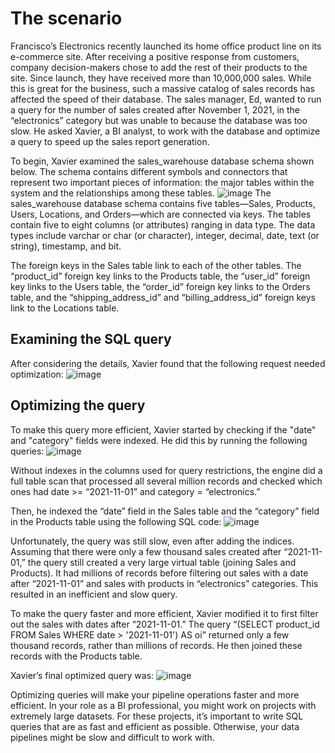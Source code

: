 # The scenario
Francisco’s Electronics recently launched its home office product line on its e-commerce site. After receiving a positive response from customers, company decision-makers chose to add the rest of their products to the site. Since launch, they have received more than 10,000,000 sales. While this is great for the business, such a massive catalog of sales records has affected the speed of their database. The sales manager, Ed, wanted to run a query for the number of sales created after November 1, 2021, in the “electronics” category but was unable to because the database was too slow. He asked Xavier, a BI analyst, to work with the database and optimize a query to speed up the sales report generation.

To begin, Xavier examined the sales_warehouse database schema shown below. The schema contains different symbols and connectors that represent two important pieces of information: the major tables within the system and the relationships among these tables.
![image](https://github.com/user-attachments/assets/b0361cdd-524f-49b1-8d06-5103dd7a30bf)
The sales_warehouse database schema contains five tables—Sales, Products, Users, Locations, and Orders—which are connected via keys. The tables contain five to eight columns (or attributes) ranging in data type. The data types include varchar or char (or character), integer, decimal, date, text (or string), timestamp, and bit.

The foreign keys in the Sales table link to each of the other tables. The “product_id” foreign key links to the Products table, the “user_id” foreign key links to the Users table, the “order_id” foreign key links to the Orders table, and the “shipping_address_id” and “billing_address_id” foreign keys link to the Locations table.

## Examining the SQL query
After considering the details, Xavier found that the following request needed optimization:
![image](https://github.com/user-attachments/assets/4a68349b-df33-492f-8820-38ee5358a572)

## Optimizing the query
To make this query more efficient, Xavier started by checking if the "date" and "category" fields were indexed. He did this by running the following queries:
![image](https://github.com/user-attachments/assets/d6a1e82d-071a-42a4-b4ec-ab4bde1d7e6f)

Without indexes in the columns used for query restrictions, the engine did a full table scan that processed all several million records and checked which ones had date >= “2021-11-01” and category = “electronics.” 

Then, he indexed the “date” field in the Sales table and the “category” field in the Products table using the following SQL code:
![image](https://github.com/user-attachments/assets/7c83a40c-86e1-497e-ac0d-6b19be3f72d8)

Unfortunately, the query was still slow, even after adding the indices. Assuming that there were only a few thousand sales created after “2021-11-01,” the query still created a very large virtual table (joining Sales and Products). It had millions of records before filtering out sales with a date after “2021-11-01” and sales with products in “electronics” categories. This resulted in an inefficient and slow query.

To make the query faster and more efficient, Xavier modified it to first filter out the sales with dates after “2021-11-01.” The query “(SELECT product_id FROM Sales WHERE date > '2021-11-01') AS oi” returned only a few thousand records, rather than millions of records. He then joined these records with the Products table. 

Xavier’s final optimized query was:
![image](https://github.com/user-attachments/assets/4aff5789-dda7-42cf-85c1-487b28fa5bba)

Optimizing queries will make your pipeline operations faster and more efficient. In your role as a BI professional, you might work on projects with extremely large datasets. For these projects, it’s important to write SQL queries that are as fast and efficient as possible. Otherwise, your data pipelines might be slow and difficult to work with.





